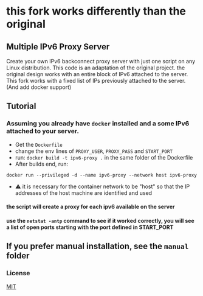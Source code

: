 # this fork works differently than the original

## Multiple IPv6 Proxy Server

Create your own IPv6 backconnect proxy server with just one script on any Linux distribution.
This code is an adaptation of the original project.
the original design works with an entire block of IPv6 attached to the server.
This fork works with a fixed list of IPs previously attached to the server.
(And add docker support)

## Tutorial

### Assuming you already have `docker` installed and a some IPv6 attached to your server.

- Get the `Dockerfile`
- change the env lines of `PROXY_USER`, `PROXY_PASS` and `START_PORT`
- run: `docker build -t ipv6-proxy .` in the same folder of the Dockerfile
- After builds end, run:

`docker run --privileged -d --name ipv6-proxy --network host ipv6-proxy`

- ⚠️ it is necessary for the container network to be "host" so that the IP addresses of the host machine are identified and used

#### the script will create a proxy for each ipv6 available on the server
#### use the `netstat -antp` command to see if it worked correctly, you will see a list of open ports starting with the port defined in START_PORT


## If you prefer manual installation, see the `manual` folder

### License

[MIT](https://opensource.org/licenses/MIT)
